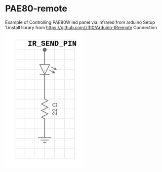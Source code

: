 # PAE80-remote
Example of  Controlling  PAE80W led panel via infrared from arduino
Setup
1.install library from https://github.com/z3t0/Arduino-IRremote
Connection
![](https://github.com/MrYellowSock/PAE80-remote/blob/main/example.png)

